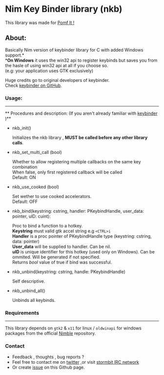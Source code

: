 # Nim Key Binder library (nkb)
This library was made for [Pomf It !](https://github.com/Senketsu/pomfit)

## About:
Basically Nim version of keybinder library for C with added Windows support.*  
***On Windows** it uses the win32 api to register keybinds but saves you from the hasle of using win32 api at all if you choose so.  
(e.g: your application uses GTK exclusively)

Huge credits go to original developers of keybinder.  
Check [keybinder on GitHub](https://github.com/engla/keybinder).

### Usage:
------------------------
** Procedures and description: (If you aren't already familiar with [keybinder](https://github.com/engla/keybinder) )**

* nkb_init()

  Initializes the nkb library , **MUST be called before any other library calls**.


* nkb_set_multi_call (bool)  

  Whether to allow registering multiple callbacks on the same key combination  
  When false, only first registered callback will be called  
  Default: ON  

* nkb_use_cooked (bool)  

  Set wether to use cooked accelerators.  
  Default: OFF  

* nkb_bind(keystring: cstring, handler: PKeybindHandle, user_data: pointer, uID: cuint):  

  Proc to bind a function to a hotkey.  
  **Keystring** must valid gtk accel string e.g `<CTRL>i`  
  **Handler** is a proc pointer of PKeybindHandle type (keystring: cstring, data: pointer)  
  **User_data** will be supplied to handler. Can be nil.  
  **uID** is unique identifier for this hotkey (used only on Windows). Can be ommited. Will be generated if not specified.  
  Returns *bool* value of true if bind was successful.

* nkb_unbind(keystring: cstring, handle: PKeybindHandle)  

  Self descriptive.

* nkb_unbind_all()  

  Unbinds all keybinds.  

### Requirements
------------------------
This library depends on `gtk2` & `x11` for linux / `oldwinapi` for windows  
packages from the official [Nimble](https://github.com/nim-lang/nimble) repository.

### Contact
* Feedback , thoughts , bug reports ?
* Feel free to contact me on [twitter](https://twitter.com/Senketsu_Dev) ,or visit [stormbit IRC network](https://kiwiirc.com/client/irc.stormbit.net/?nick=Guest|?#Senketsu)
* Or create [issue](https://github.com/Senketsu/nkb/issues) on this Github page.
